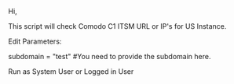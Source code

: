 Hi,

This script will check Comodo C1 ITSM URL or IP's for US Instance.

Edit Parameters:

subdomain = "test" #You need to provide the subdomain here.

Run as System User or Logged in User
